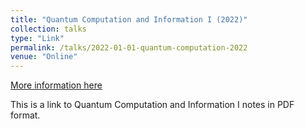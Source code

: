 ```yaml
---
title: "Quantum Computation and Information I (2022)"
collection: talks
type: "Link"
permalink: /talks/2022-01-01-quantum-computation-2022
venue: "Online"
---
```


[More information here](https://github.com/nlyu1/Fall-2024/tree/main/Misc/Quantum%20Computing%20Notes)

This is a link to Quantum Computation and Information I notes in PDF format.
